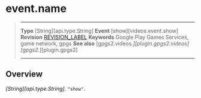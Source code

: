 # event.name

> --------------------- ------------------------------------------------------------------------------------------
> __Type__              [String][api.type.String]
> __Event__             [show][videos.event.show]
> __Revision__          [REVISION_LABEL](REVISION_URL)
> __Keywords__          Google Play Games Services, game network, gpgs
> __See also__          [gpgs2.videos.*][plugin.gpgs2.videos]
>                       [gpgs2.*][plugin.gpgs2]
> --------------------- ------------------------------------------------------------------------------------------

## Overview

_[String][api.type.String]._ `"show"`.